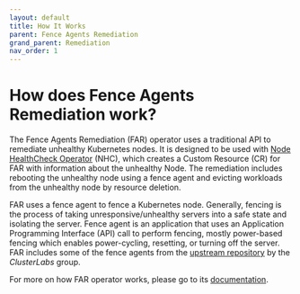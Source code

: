 ```yaml
---
layout: default
title: How It Works
parent: Fence Agents Remediation
grand_parent: Remediation
nav_order: 1
---
```


<!-- markdownlint-disable-next-line MD025 -->
# How does Fence Agents Remediation work?

The Fence Agents Remediation (FAR) operator uses a traditional API to remediate unhealthy Kubernetes nodes.
It is designed to be used with [Node HealthCheck Operator](https://github.com/medik8s/node-healthcheck-operator) (NHC),
which creates a Custom Resource (CR) for FAR with information about the unhealthy Node.
The remediation includes rebooting the unhealthy node using a fence agent and evicting workloads from the unhealthy node by resource deletion.

FAR uses a fence agent to fence a Kubernetes node. Generally, fencing is the process of taking unresponsive/unhealthy servers into a safe state and isolating the server.
Fence agent is an application that uses an Application Programming Interface (API) call to perform fencing, mostly power-based fencing which enables power-cycling, resetting, or turning off the server.
FAR includes some of the fence agents from the [upstream repository](https://github.com/ClusterLabs/fence-agents) by the *ClusterLabs* group.

For more on how FAR operator works, please go to its [documentation](https://github.com/medik8s/fence-agents-remediation#how-does-far-work).
